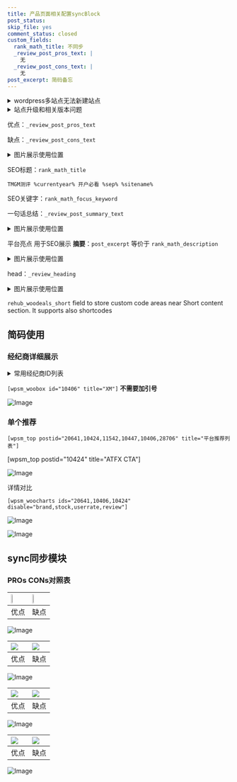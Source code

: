 ```yaml
---
title: 产品页面相关配置syncBlock
post_status: 
skip_file: yes
comment_status: closed
custom_fields:
  rank_math_title: 不同步
  _review_post_pros_text: |
    无
  _review_post_cons_text: |
    无
post_excerpt: 简码备忘
---
```

<details><summary>wordpress多站点无法新建站点</summary>

<li>和报错需要清理cookies一样的原因</li>
<li>wp-config.php里面<code>define( 'SUBDOMAIN_INSTALL', false );//子域名安装</code></li>
<li>新建子站点是用<code>define( 'SUBDOMAIN_INSTALL', true);//子域名安装</code> 完成以后，改成<code>false</code></li>
</details>

<details><summary>站点升级和相关版本问题</summary>

<p>wordpress：5.9.9
woocommerce：7.5.1
出现问题的地方：主题选项里面>><strong>Product layout >>compact style</strong></p>
<p>如何出现没有用过的字段 导致无法保存。先导出配置 然后进行修改，后面再次恢复即可。</p>
<p>出现部分字段无法显示时，需要返回默认布局后，对产品进行保存就好了。</p>
<p></p>
</details>

优点：`_review_post_pros_text`

缺点：`_review_post_cons_text`

<details><summary>图片展示使用位置</summary>

<img src="https://prod-files-secure.s3.us-west-2.amazonaws.com/39ed1227-6d7d-4570-be36-9ccd4a2c4241/f51d3d83-55d4-4bdf-9604-f37ec77ab556/Untitled.png?X-Amz-Algorithm=AWS4-HMAC-SHA256&X-Amz-Content-Sha256=UNSIGNED-PAYLOAD&X-Amz-Credential=ASIAZI2LB466SB6QGR6W%2F20250417%2Fus-west-2%2Fs3%2Faws4_request&X-Amz-Date=20250417T045526Z&X-Amz-Expires=3600&X-Amz-Security-Token=IQoJb3JpZ2luX2VjEMz%2F%2F%2F%2F%2F%2F%2F%2F%2F%2FwEaCXVzLXdlc3QtMiJIMEYCIQCv8iznSWXdc3VQRRmlxqFdS0hk5Q53Wp26H6V3V22q6gIhALxCirrYntEtjRf2JaEynfC3piGEbuZifFa4BzBV2kBkKv8DCFUQABoMNjM3NDIzMTgzODA1IgyqlMNLtfflUWyfiHMq3APy6VwPImj%2FFdXQuyN7M2HzXhsQZsBNZzgiDEyt0scOTgp6gdIE%2FxYJG7HnJjIHLNkHpy2r%2Bwrorjw6M4e3njJiSns6zPmWzQYIspoqsQWPGdZJ3AGPPANo%2B%2F24tUkAeyPmnz5dV%2Bvbznr8Nz2k8Qo7M0ojrY%2FxzSHgKrGA3PRLgK69R3skPapVznk7Z1aglg4ovCbG9oQlsOaZ9ZZrhiZCoWoq1iZQS8kkcwQHrnBbphCd9GIwTstV4AUBCqv%2FKGbu4xNTYOlm4hm9pYO%2FDvxaKxXHhMtqd9rEWfzxA2KcHCZ4s3MBrZQQdwHrWPPtNdDqwLdzOMERrsogJhA8nnBP%2F7Oh2OIlZX%2FSoOEzam8ezt58xIZ2qXJ9hZGa%2B%2FfJTmFlv93HMH%2FNLrE9hqnc8tB7LsJMHxK6Q0omK5jbGzsRJx1WFPSluNQbIsUDobaLAajYBjR9ojQ50BrBwgF8jARcqnM47xQIP7sLyre24B6IhW5iA0hgEZbSt76LCbpjh6%2Fd%2B90Wy84IcCnbRnLxemnRGXQ3OIq8Hf6C3Auz40vjd%2F%2FBTa1v5E2x9CfWIsh%2BBPFWT%2Frme%2BGVPpXx132erkT7c0NL%2FytVjSuhxW%2BwgV82ZPBxfhDzcXQsdYaz0zDC%2BIHABjqkAUedl8tKWgWTwTgC5tkxO3VlTNjfpjLzy5tuytJEype%2BAfd2Vg90NCsNwD49Dur9kdkAcO9acq3ZOsjzWrjrYdcM%2FNYhCaCWGdenXHjyft%2Be3jG7JJsZ8QE2HhdPpr954DeT1KVDpW2WcxSRWt6p0jk2K4uYo9qboAysdnhdGq7QMhKLboKpm2n3H0ARmzNbzkRCqMNZV2PMEPQEOtdjXz8IV756&X-Amz-Signature=60c3261aabfa706bd7957f09167a26df256cdd3f25133b82b5d1796c2708fba6&X-Amz-SignedHeaders=host&x-id=GetObject" alt="Image">
</details>

SEO标题：`rank_math_title`

`TMGM测评 %currentyear% 开户必看 %sep% %sitename%`

SEO关键字：`rank_math_focus_keyword`

一句话总结：`_review_post_summary_text`

<details><summary>图片展示使用位置</summary>

<img src="https://prod-files-secure.s3.us-west-2.amazonaws.com/39ed1227-6d7d-4570-be36-9ccd4a2c4241/4b96a922-296c-4f4e-8630-d1c870cbce01/Untitled.png?X-Amz-Algorithm=AWS4-HMAC-SHA256&X-Amz-Content-Sha256=UNSIGNED-PAYLOAD&X-Amz-Credential=ASIAZI2LB466UAA63YYA%2F20250417%2Fus-west-2%2Fs3%2Faws4_request&X-Amz-Date=20250417T045528Z&X-Amz-Expires=3600&X-Amz-Security-Token=IQoJb3JpZ2luX2VjEM3%2F%2F%2F%2F%2F%2F%2F%2F%2F%2FwEaCXVzLXdlc3QtMiJIMEYCIQCmzog82layejBGDDreov50Izhk7VMQSH7tjlFgJwWXAgIhAIrhPsISfT7wheeobh%2B03WNh5hqSzi6vL5J%2BhwhvMKGRKv8DCFYQABoMNjM3NDIzMTgzODA1IgxPIRgoOL0LIzcRbcgq3AONNmDPklfbBbxoAPq8MA3QjVY%2FoOqLamlEC3ocQ1RIaHpAkiwWNScCTqWME36w7y5wsykuvhmQjUgr3BOnClUy5ZM6p9MoF%2BeuPrA7vypl1d5%2BZQPfj25Um9iCjy7bnqeVyMHTkLfo7bUVNwIIDgMVTTc4PYogHxiwAWAMS7eJlSCGKdgGHU6QAGwpWLhAs3lHnFTgV0qq9cWkZ5zcNIbfO2NbuB%2FCqg4CAB28n7eSSXI3oCIE%2Fkkq1qqBFtTruIjhi6Wz8ZIMfMubDIHCkfGudOanDHnpObCbs4GOshJK1Bg0piLzVXbHPnTJC8KFfSEvI7Fe8EW1Iabu4RcRguKi7zc%2B%2FTIoqEusRLOTdDRc4WlBEzOvSveMDw%2FeEZIaGIUzVnnGztwLyl50WDcXL%2BQMuuf2HYR0cXbicKjVmJG97wHLjP%2BKaUKcl4WjtOtUM%2BbA7wtC%2FlVpIiC5SMJQeHMkb2L0W%2FYeI6Cr0zJZ6O58uJtLDCixLQYVb2U13ZOck2TJeZX2SkQ%2FuAa5%2F91D9PFHb9x1z8sdeHf0BHLt5vxD0f9EW4DzMTb7AFSnKSwC8MI0nK8K1W0Mjbuhc5omYVMoPQQZNFzEGktsltsn4zk2IDl1DgO0imIJ2TJW2TDnkoLABjqkAW8jRg7o50wR8TgNFuiUEKai%2BHHQhAI4FDW%2BUt67zt%2Bzb0z2v%2FKjS%2FWVdpuNbGHPh%2Fp58%2B9wu77Ccd3QqkNfdHcuJxudOZhPPiDRjDs%2FXPxLGb0fMMfJH8sFvISRsretw68CY6FBu9FXc8W9vsM15YYUNjJQP4KrTHrJh9mKQVyEOgA3PH5neIAxYi3Zg8DmHgcl9oFuikmcDMblrDuol7spjw2v&X-Amz-Signature=5631387b4c662b1a3f30cfff5ceb024372b8d253d2159a038d9898c846a99ceb&X-Amz-SignedHeaders=host&x-id=GetObject" alt="Image">
</details>

平台亮点 用于SEO展示 **摘要**：`post_excerpt`  等价于 `rank_math_description`

<details><summary>图片展示使用位置</summary>

<img src="https://prod-files-secure.s3.us-west-2.amazonaws.com/39ed1227-6d7d-4570-be36-9ccd4a2c4241/1ee11f63-b60a-4dfe-a7a7-d58ff23b5d88/Untitled.png?X-Amz-Algorithm=AWS4-HMAC-SHA256&X-Amz-Content-Sha256=UNSIGNED-PAYLOAD&X-Amz-Credential=ASIAZI2LB4664J3737J5%2F20250417%2Fus-west-2%2Fs3%2Faws4_request&X-Amz-Date=20250417T045529Z&X-Amz-Expires=3600&X-Amz-Security-Token=IQoJb3JpZ2luX2VjEMz%2F%2F%2F%2F%2F%2F%2F%2F%2F%2FwEaCXVzLXdlc3QtMiJHMEUCIQD2YalooQNVammODppoeQBFGo11uH9JjFNoEZU4URBjMQIgMnJgvihIq0KzyKi%2BqsShuo2R0%2FuAag4RkO0XSa8WhPgq%2FwMIVRAAGgw2Mzc0MjMxODM4MDUiDNclwSaDdswXLsHbxSrcAzJQVnlSP2MfExGcFQmZmrm3WzcY6qbfeWS8Lao7T0kU3ffZlbCaF23oiGVifwjsDS%2Fx6SY%2BaITz8MToMV5MLks1td8AFDkvn6tYiJPuDOwSLtZsmhXtlX5Q2bU5orpx%2FY5l2szbHQw30OzIGbyLSYG461PYjbggQzPc93p5q%2BHrltXmV8%2BR399xHZLbAh%2FdJ5LBvmjw4BapSrXENArW4nf8Ehxq1w3sYqM6WbQrNncXpnNXdekQ1xAxOVXm6CH7Ia9FWK0jLjp7UBCqYovPoTD%2Fw%2F4PMrmweabVpxTSczvI3aOtfyc5UbM4Uc9KSP8Iamn9uU%2FB4FxOOjMC6OH5zCnCNYYWeDQsbvq5b6xSsD514c44Gd8GyChHTnriA8LV1NtjwhmWZRZOCaXXSb1tWkU%2FMNor57Q20O5QPQAXp%2BnI5t7t%2FRh2DZl%2BgAn23EqoSdwf9Ibjeqoash6F5SmKTXr%2FKdYdKBua6QZVfpJ%2BszgtjTrEv8zRSY18OArgoX76aGBmAunV05mub02c6LJ3fSFPeMMgBcwP6cqK%2BrB1xIj9yq6eNL4lymwSPqgYkHy3JguCUHhFIhrvZ6aNakTIlJHIw0sTp9sYXBpn5zCAT1ELdSqAnpsfBcD5DLLZMM%2F4gcAGOqUBEzLGBNj8y6nmTW62V%2BiRJ8lcV2dyY0%2F%2F%2Fzx%2FvMonaa9hpilx469InR258f0J0PJatsnqArsDGLonr7GKT8DROn%2FxHza74eLicodYXA6qiRbASNkkoW1uCfxw%2Btp7sx4ruMA8WAnidhMee7Ix%2FES%2FZlVf%2BH6P%2BIWknKvezc0db%2BJIsxrZY3w0RO4vxlS3kXChsqHTc2ons17LaHszdP7IauOPVEpU&X-Amz-Signature=cf635a17999d0d16c99f1e78b019d2f057dc780be632f63ed1993c4731a3db46&X-Amz-SignedHeaders=host&x-id=GetObject" alt="Image">
<img src="https://prod-files-secure.s3.us-west-2.amazonaws.com/39ed1227-6d7d-4570-be36-9ccd4a2c4241/ad4118b5-78d8-4fbe-801e-3b29b5d99c01/Untitled.png?X-Amz-Algorithm=AWS4-HMAC-SHA256&X-Amz-Content-Sha256=UNSIGNED-PAYLOAD&X-Amz-Credential=ASIAZI2LB4664J3737J5%2F20250417%2Fus-west-2%2Fs3%2Faws4_request&X-Amz-Date=20250417T045529Z&X-Amz-Expires=3600&X-Amz-Security-Token=IQoJb3JpZ2luX2VjEMz%2F%2F%2F%2F%2F%2F%2F%2F%2F%2FwEaCXVzLXdlc3QtMiJHMEUCIQD2YalooQNVammODppoeQBFGo11uH9JjFNoEZU4URBjMQIgMnJgvihIq0KzyKi%2BqsShuo2R0%2FuAag4RkO0XSa8WhPgq%2FwMIVRAAGgw2Mzc0MjMxODM4MDUiDNclwSaDdswXLsHbxSrcAzJQVnlSP2MfExGcFQmZmrm3WzcY6qbfeWS8Lao7T0kU3ffZlbCaF23oiGVifwjsDS%2Fx6SY%2BaITz8MToMV5MLks1td8AFDkvn6tYiJPuDOwSLtZsmhXtlX5Q2bU5orpx%2FY5l2szbHQw30OzIGbyLSYG461PYjbggQzPc93p5q%2BHrltXmV8%2BR399xHZLbAh%2FdJ5LBvmjw4BapSrXENArW4nf8Ehxq1w3sYqM6WbQrNncXpnNXdekQ1xAxOVXm6CH7Ia9FWK0jLjp7UBCqYovPoTD%2Fw%2F4PMrmweabVpxTSczvI3aOtfyc5UbM4Uc9KSP8Iamn9uU%2FB4FxOOjMC6OH5zCnCNYYWeDQsbvq5b6xSsD514c44Gd8GyChHTnriA8LV1NtjwhmWZRZOCaXXSb1tWkU%2FMNor57Q20O5QPQAXp%2BnI5t7t%2FRh2DZl%2BgAn23EqoSdwf9Ibjeqoash6F5SmKTXr%2FKdYdKBua6QZVfpJ%2BszgtjTrEv8zRSY18OArgoX76aGBmAunV05mub02c6LJ3fSFPeMMgBcwP6cqK%2BrB1xIj9yq6eNL4lymwSPqgYkHy3JguCUHhFIhrvZ6aNakTIlJHIw0sTp9sYXBpn5zCAT1ELdSqAnpsfBcD5DLLZMM%2F4gcAGOqUBEzLGBNj8y6nmTW62V%2BiRJ8lcV2dyY0%2F%2F%2Fzx%2FvMonaa9hpilx469InR258f0J0PJatsnqArsDGLonr7GKT8DROn%2FxHza74eLicodYXA6qiRbASNkkoW1uCfxw%2Btp7sx4ruMA8WAnidhMee7Ix%2FES%2FZlVf%2BH6P%2BIWknKvezc0db%2BJIsxrZY3w0RO4vxlS3kXChsqHTc2ons17LaHszdP7IauOPVEpU&X-Amz-Signature=7bff9a1df8e26f99b58f2a87a1bbbe7ff1598fac3d9f9fa3de71e2c56326a144&X-Amz-SignedHeaders=host&x-id=GetObject" alt="Image">
<img src="https://prod-files-secure.s3.us-west-2.amazonaws.com/39ed1227-6d7d-4570-be36-9ccd4a2c4241/a38cf7c9-a79c-4b64-9e94-13589fe0758b/Untitled.png?X-Amz-Algorithm=AWS4-HMAC-SHA256&X-Amz-Content-Sha256=UNSIGNED-PAYLOAD&X-Amz-Credential=ASIAZI2LB4664J3737J5%2F20250417%2Fus-west-2%2Fs3%2Faws4_request&X-Amz-Date=20250417T045529Z&X-Amz-Expires=3600&X-Amz-Security-Token=IQoJb3JpZ2luX2VjEMz%2F%2F%2F%2F%2F%2F%2F%2F%2F%2FwEaCXVzLXdlc3QtMiJHMEUCIQD2YalooQNVammODppoeQBFGo11uH9JjFNoEZU4URBjMQIgMnJgvihIq0KzyKi%2BqsShuo2R0%2FuAag4RkO0XSa8WhPgq%2FwMIVRAAGgw2Mzc0MjMxODM4MDUiDNclwSaDdswXLsHbxSrcAzJQVnlSP2MfExGcFQmZmrm3WzcY6qbfeWS8Lao7T0kU3ffZlbCaF23oiGVifwjsDS%2Fx6SY%2BaITz8MToMV5MLks1td8AFDkvn6tYiJPuDOwSLtZsmhXtlX5Q2bU5orpx%2FY5l2szbHQw30OzIGbyLSYG461PYjbggQzPc93p5q%2BHrltXmV8%2BR399xHZLbAh%2FdJ5LBvmjw4BapSrXENArW4nf8Ehxq1w3sYqM6WbQrNncXpnNXdekQ1xAxOVXm6CH7Ia9FWK0jLjp7UBCqYovPoTD%2Fw%2F4PMrmweabVpxTSczvI3aOtfyc5UbM4Uc9KSP8Iamn9uU%2FB4FxOOjMC6OH5zCnCNYYWeDQsbvq5b6xSsD514c44Gd8GyChHTnriA8LV1NtjwhmWZRZOCaXXSb1tWkU%2FMNor57Q20O5QPQAXp%2BnI5t7t%2FRh2DZl%2BgAn23EqoSdwf9Ibjeqoash6F5SmKTXr%2FKdYdKBua6QZVfpJ%2BszgtjTrEv8zRSY18OArgoX76aGBmAunV05mub02c6LJ3fSFPeMMgBcwP6cqK%2BrB1xIj9yq6eNL4lymwSPqgYkHy3JguCUHhFIhrvZ6aNakTIlJHIw0sTp9sYXBpn5zCAT1ELdSqAnpsfBcD5DLLZMM%2F4gcAGOqUBEzLGBNj8y6nmTW62V%2BiRJ8lcV2dyY0%2F%2F%2Fzx%2FvMonaa9hpilx469InR258f0J0PJatsnqArsDGLonr7GKT8DROn%2FxHza74eLicodYXA6qiRbASNkkoW1uCfxw%2Btp7sx4ruMA8WAnidhMee7Ix%2FES%2FZlVf%2BH6P%2BIWknKvezc0db%2BJIsxrZY3w0RO4vxlS3kXChsqHTc2ons17LaHszdP7IauOPVEpU&X-Amz-Signature=8d81df0afd269d178baf746753766dfef1b50dcb06ea6cc2a205ac0ebfc15a4f&X-Amz-SignedHeaders=host&x-id=GetObject" alt="Image">
<img src="https://prod-files-secure.s3.us-west-2.amazonaws.com/39ed1227-6d7d-4570-be36-9ccd4a2c4241/7da6fc1e-d2ac-42ae-8c75-cb5749aa18f6/Untitled.png?X-Amz-Algorithm=AWS4-HMAC-SHA256&X-Amz-Content-Sha256=UNSIGNED-PAYLOAD&X-Amz-Credential=ASIAZI2LB4664J3737J5%2F20250417%2Fus-west-2%2Fs3%2Faws4_request&X-Amz-Date=20250417T045529Z&X-Amz-Expires=3600&X-Amz-Security-Token=IQoJb3JpZ2luX2VjEMz%2F%2F%2F%2F%2F%2F%2F%2F%2F%2FwEaCXVzLXdlc3QtMiJHMEUCIQD2YalooQNVammODppoeQBFGo11uH9JjFNoEZU4URBjMQIgMnJgvihIq0KzyKi%2BqsShuo2R0%2FuAag4RkO0XSa8WhPgq%2FwMIVRAAGgw2Mzc0MjMxODM4MDUiDNclwSaDdswXLsHbxSrcAzJQVnlSP2MfExGcFQmZmrm3WzcY6qbfeWS8Lao7T0kU3ffZlbCaF23oiGVifwjsDS%2Fx6SY%2BaITz8MToMV5MLks1td8AFDkvn6tYiJPuDOwSLtZsmhXtlX5Q2bU5orpx%2FY5l2szbHQw30OzIGbyLSYG461PYjbggQzPc93p5q%2BHrltXmV8%2BR399xHZLbAh%2FdJ5LBvmjw4BapSrXENArW4nf8Ehxq1w3sYqM6WbQrNncXpnNXdekQ1xAxOVXm6CH7Ia9FWK0jLjp7UBCqYovPoTD%2Fw%2F4PMrmweabVpxTSczvI3aOtfyc5UbM4Uc9KSP8Iamn9uU%2FB4FxOOjMC6OH5zCnCNYYWeDQsbvq5b6xSsD514c44Gd8GyChHTnriA8LV1NtjwhmWZRZOCaXXSb1tWkU%2FMNor57Q20O5QPQAXp%2BnI5t7t%2FRh2DZl%2BgAn23EqoSdwf9Ibjeqoash6F5SmKTXr%2FKdYdKBua6QZVfpJ%2BszgtjTrEv8zRSY18OArgoX76aGBmAunV05mub02c6LJ3fSFPeMMgBcwP6cqK%2BrB1xIj9yq6eNL4lymwSPqgYkHy3JguCUHhFIhrvZ6aNakTIlJHIw0sTp9sYXBpn5zCAT1ELdSqAnpsfBcD5DLLZMM%2F4gcAGOqUBEzLGBNj8y6nmTW62V%2BiRJ8lcV2dyY0%2F%2F%2Fzx%2FvMonaa9hpilx469InR258f0J0PJatsnqArsDGLonr7GKT8DROn%2FxHza74eLicodYXA6qiRbASNkkoW1uCfxw%2Btp7sx4ruMA8WAnidhMee7Ix%2FES%2FZlVf%2BH6P%2BIWknKvezc0db%2BJIsxrZY3w0RO4vxlS3kXChsqHTc2ons17LaHszdP7IauOPVEpU&X-Amz-Signature=71e15f51b7597e137fffadb03e5c9f3ab151146ecac640a6842e23ab07e8ea54&X-Amz-SignedHeaders=host&x-id=GetObject" alt="Image">
<img src="https://prod-files-secure.s3.us-west-2.amazonaws.com/39ed1227-6d7d-4570-be36-9ccd4a2c4241/7e97f40a-eaee-47f5-b2f9-475f96808fa7/Untitled.png?X-Amz-Algorithm=AWS4-HMAC-SHA256&X-Amz-Content-Sha256=UNSIGNED-PAYLOAD&X-Amz-Credential=ASIAZI2LB4664J3737J5%2F20250417%2Fus-west-2%2Fs3%2Faws4_request&X-Amz-Date=20250417T045529Z&X-Amz-Expires=3600&X-Amz-Security-Token=IQoJb3JpZ2luX2VjEMz%2F%2F%2F%2F%2F%2F%2F%2F%2F%2FwEaCXVzLXdlc3QtMiJHMEUCIQD2YalooQNVammODppoeQBFGo11uH9JjFNoEZU4URBjMQIgMnJgvihIq0KzyKi%2BqsShuo2R0%2FuAag4RkO0XSa8WhPgq%2FwMIVRAAGgw2Mzc0MjMxODM4MDUiDNclwSaDdswXLsHbxSrcAzJQVnlSP2MfExGcFQmZmrm3WzcY6qbfeWS8Lao7T0kU3ffZlbCaF23oiGVifwjsDS%2Fx6SY%2BaITz8MToMV5MLks1td8AFDkvn6tYiJPuDOwSLtZsmhXtlX5Q2bU5orpx%2FY5l2szbHQw30OzIGbyLSYG461PYjbggQzPc93p5q%2BHrltXmV8%2BR399xHZLbAh%2FdJ5LBvmjw4BapSrXENArW4nf8Ehxq1w3sYqM6WbQrNncXpnNXdekQ1xAxOVXm6CH7Ia9FWK0jLjp7UBCqYovPoTD%2Fw%2F4PMrmweabVpxTSczvI3aOtfyc5UbM4Uc9KSP8Iamn9uU%2FB4FxOOjMC6OH5zCnCNYYWeDQsbvq5b6xSsD514c44Gd8GyChHTnriA8LV1NtjwhmWZRZOCaXXSb1tWkU%2FMNor57Q20O5QPQAXp%2BnI5t7t%2FRh2DZl%2BgAn23EqoSdwf9Ibjeqoash6F5SmKTXr%2FKdYdKBua6QZVfpJ%2BszgtjTrEv8zRSY18OArgoX76aGBmAunV05mub02c6LJ3fSFPeMMgBcwP6cqK%2BrB1xIj9yq6eNL4lymwSPqgYkHy3JguCUHhFIhrvZ6aNakTIlJHIw0sTp9sYXBpn5zCAT1ELdSqAnpsfBcD5DLLZMM%2F4gcAGOqUBEzLGBNj8y6nmTW62V%2BiRJ8lcV2dyY0%2F%2F%2Fzx%2FvMonaa9hpilx469InR258f0J0PJatsnqArsDGLonr7GKT8DROn%2FxHza74eLicodYXA6qiRbASNkkoW1uCfxw%2Btp7sx4ruMA8WAnidhMee7Ix%2FES%2FZlVf%2BH6P%2BIWknKvezc0db%2BJIsxrZY3w0RO4vxlS3kXChsqHTc2ons17LaHszdP7IauOPVEpU&X-Amz-Signature=94e1cebca539f7799138f03b61c797ff0046f22cf76e46eefd782f24df2f5525&X-Amz-SignedHeaders=host&x-id=GetObject" alt="Image">
</details>

head：`_review_heading`

<details><summary>图片展示使用位置</summary>

<img src="https://prod-files-secure.s3.us-west-2.amazonaws.com/39ed1227-6d7d-4570-be36-9ccd4a2c4241/3a4650ad-9887-415c-889a-edd51fa54f27/Untitled.png?X-Amz-Algorithm=AWS4-HMAC-SHA256&X-Amz-Content-Sha256=UNSIGNED-PAYLOAD&X-Amz-Credential=ASIAZI2LB4662X26UDZY%2F20250417%2Fus-west-2%2Fs3%2Faws4_request&X-Amz-Date=20250417T045529Z&X-Amz-Expires=3600&X-Amz-Security-Token=IQoJb3JpZ2luX2VjEMz%2F%2F%2F%2F%2F%2F%2F%2F%2F%2FwEaCXVzLXdlc3QtMiJGMEQCIH0SyJas1x%2Bj0N%2Fkgk6eIAqpnwvIacDlpB5a%2Fv6TTDWYAiAwDjd4sGjYGmfCxoeVDUQl1z1PZiOBZoetXYsUc3OT0Sr%2FAwhVEAAaDDYzNzQyMzE4MzgwNSIMUiziTn2M%2FjuWdnb7KtwDOIZ02wAUPVE4L7ObiYwuhOxeRPlpKy0mtNyOuCnL%2FPhkBA5x2BSrT6gm0Mpc1J5gumfKYFRj%2Fm9ZDJNkmQ29eoOppEx8BQZTye6f%2F7yt%2FiyMymKQivSVh%2FkSaMPlnJWCxTynvQAq1pDmC8pNl6chLSPS%2Fw3jwWb1LiSeqzpE5DcroIfCNyzQSL3E2jPMeA6v8wHAgPv5Afrg%2FPPH%2FlvSYHc216XSEzHs9mG20FgvFOAM9WQVxqHmqh7Z35stTqRtcDjKvlhU5stWa0qP1hDLN%2FpjtBd15gfc5PqizDW%2FbKODSYv%2B4DzfjNODXsGCBvtkGmihUDgzjPKpjhlZSImQLSWiFOAambzpq8viELcwUKxoiUNPt0%2FpBLCahe2wX8KD1uK5znjmQlWE8KJ5IHgpOycMpDvNCh03q345o0Crc1sblDhYHIV1wZnhtbAeTNWxf6J1FzAWq%2FzQAT%2BfPDFaFh2ncTMTFDchuRO0rLHMo64tbmtp7VOxHifslKoBEfHAGNg8%2BziTAx8ikClvbi3vMQdkjXRawHNa2DL%2BF5bObvizGFcW4c5Gpkpy5HzynoYiQzKphUzTlLkLV0Z7oLhBYYy0JUq7JFwrovGdhAccDS4Qj03ItaURD%2Fm2eK4ww%2FiBwAY6pgEpNlVLU5z3MI6bMiR7V1f5ShCeDC%2B0irtJCejHak3lRWCVrsK74aUzF70uDKVshkqgTc44D51%2BffNxCxdX0B7xGCk2q8P7BpCISJ5S2v2nn3E7LznJaNAdKfbz%2Fn6ZkoOQzNc80wQVIqtaMsqCgwjBAMJ5zDjcoqTwCs8a%2BQm10GgvyJFjyWf5y2ZKdejH3fX2Hcp42P7%2FGrCtysuepsoCiLtOUkQC&X-Amz-Signature=98069561a746a1d0d02f1f3bc9eafc50f618549045bd83a649eefc20fd5aa314&X-Amz-SignedHeaders=host&x-id=GetObject" alt="Image">
</details>

`rehub_woodeals_short`	field to store custom code areas near Short content section. It supports also shortcodes



## 简码使用

### 经纪商详细展示

<details><summary>常用经纪商ID列表</summary>

<pre><code class="php">嘉盛 ===> 20641  [wpsm_woobox id="20641" title="嘉盛"]
易信easymarkets ===> 11542  [wpsm_woobox id="11542" title="易信easymarkets"]
ATFX外汇 ===> 10424  [wpsm_woobox id="10424" title="ATFX"]
XM ===> 10406  [wpsm_woobox id="10406" title="XM"]
TMGM ===> 29622  [wpsm_woobox id="29622" title="TMGM"]
HYCM ===> 10447  [wpsm_woobox id="10447" title="HYCM"]
fpmarkets澳福外汇 ===> 20639  [wpsm_woobox id="20639" title="fpmarkets澳福外汇"]</code></pre>
</details>

`[wpsm_woobox id="10406" title="XM"]` **不需要加引号**

![Image](https://prod-files-secure.s3.us-west-2.amazonaws.com/39ed1227-6d7d-4570-be36-9ccd4a2c4241/4f898f9d-0fa7-4e43-acd3-ac6bc7be575a/Untitled.png?X-Amz-Algorithm=AWS4-HMAC-SHA256&X-Amz-Content-Sha256=UNSIGNED-PAYLOAD&X-Amz-Credential=ASIAZI2LB466VOR6TF4B%2F20250417%2Fus-west-2%2Fs3%2Faws4_request&X-Amz-Date=20250417T045520Z&X-Amz-Expires=3600&X-Amz-Security-Token=IQoJb3JpZ2luX2VjEM3%2F%2F%2F%2F%2F%2F%2F%2F%2F%2FwEaCXVzLXdlc3QtMiJGMEQCIFaS8hrMwLcqoIRHMrE5anSYBBsc%2FrDrftLNz4Aw%2FIa2AiByobm1JKA7RDogSryagChjmyq0wOdjp%2BJ45BT7KeIjdSr%2FAwhWEAAaDDYzNzQyMzE4MzgwNSIMnAymvRZ2%2Bbqs73yzKtwDv6ujDA0rhXIUH3SR6aAPaKeSkchmAji9vY4I%2BhHz0iPDJoMfGO%2BDDJEpbE%2BUzXOicvuUIYkf3YbPOJLl881kuoYYOpomcT8VMpB72Wdh%2Fd%2FECPrTj0%2B9Q%2B%2FAu4XMnKlDzTPjVf9MI6HEZoIkFFoujRNIey3r%2BXf1zx9LkGbuC5au%2F%2BhkW10TgJAPlpR1aeBq6f7Sf1y3oNPv04ZlcpevdlvkgAZIc0r2blM%2BSlq%2FHgDmnvvtL9EWIdvBUWquMVZ1ma9emz2POYLuUzTsQUq737HAWnlA8ItDqpZ1fSl1abYWRUUEpx%2B%2FAdnM6RxlRpmV1X0vEJr7L%2FPi01Atos73zLCBsbpKh0J1NhqBNmzLxBn%2Bhwi4aQH3R0WRGiFqCHl8eeyiQ70Txsq%2BkmbEDCHOPmY%2FW6GxeYp%2BFfPI4xNgBfCLfwm0AGE6ULIOy2p4cWyJlj0w%2BTZcOrB25RAs%2F8rBgaikT5Cf%2FOrHkrryw66wTmZgB2v%2BuQsYZfpIvWYEmM%2BeUPuOd62a3HcOdFS7gv%2FLKv1Y%2F5zHhWIHGZjZUWLg09lxbfK1vDUmrtR8DA7mDeNKnyDvKwsUe5YYOt%2FFbHnFUPiMgY%2BJI9Mvs%2ByklSndBBcv5xAdrWHU6yXUXTwwkJOCwAY6pgFRKzV4qC5PFI%2Fj0nQEyzMw0wYUrJCAMvCytFRGzv1Q4OJ%2FFZ9w2bdV%2BFGVCZd5nU7Ebut1dEt%2FwkEy5%2BQFLtoojLQzhJB1bCeLo1I5TftUiIXRsKTvpLL%2F9Pnhl4RPq5dqVjYP9RrxmgXHhin50iAla9erLqNqM5pPeWgKPntHK9CSA2a%2FuexLfIqbZxqClzMjN47LggTcSACw9e%2FHazOMTiQeDdj6&X-Amz-Signature=aff4d21ed9c4812402ec1d8a89ba5f14f3a4769e536b1ab67cec17a486f31dac&X-Amz-SignedHeaders=host&x-id=GetObject)

### 单个推荐
`[wpsm_top postid="20641,10424,11542,10447,10406,28706" title="平台推荐列表"]`

[wpsm_top postid="10424" title="ATFX CTA"]

![Image](https://prod-files-secure.s3.us-west-2.amazonaws.com/39ed1227-6d7d-4570-be36-9ccd4a2c4241/5ac620dc-51a8-48b6-b55d-91f47299193c/Untitled.png?X-Amz-Algorithm=AWS4-HMAC-SHA256&X-Amz-Content-Sha256=UNSIGNED-PAYLOAD&X-Amz-Credential=ASIAZI2LB466VOR6TF4B%2F20250417%2Fus-west-2%2Fs3%2Faws4_request&X-Amz-Date=20250417T045520Z&X-Amz-Expires=3600&X-Amz-Security-Token=IQoJb3JpZ2luX2VjEM3%2F%2F%2F%2F%2F%2F%2F%2F%2F%2FwEaCXVzLXdlc3QtMiJGMEQCIFaS8hrMwLcqoIRHMrE5anSYBBsc%2FrDrftLNz4Aw%2FIa2AiByobm1JKA7RDogSryagChjmyq0wOdjp%2BJ45BT7KeIjdSr%2FAwhWEAAaDDYzNzQyMzE4MzgwNSIMnAymvRZ2%2Bbqs73yzKtwDv6ujDA0rhXIUH3SR6aAPaKeSkchmAji9vY4I%2BhHz0iPDJoMfGO%2BDDJEpbE%2BUzXOicvuUIYkf3YbPOJLl881kuoYYOpomcT8VMpB72Wdh%2Fd%2FECPrTj0%2B9Q%2B%2FAu4XMnKlDzTPjVf9MI6HEZoIkFFoujRNIey3r%2BXf1zx9LkGbuC5au%2F%2BhkW10TgJAPlpR1aeBq6f7Sf1y3oNPv04ZlcpevdlvkgAZIc0r2blM%2BSlq%2FHgDmnvvtL9EWIdvBUWquMVZ1ma9emz2POYLuUzTsQUq737HAWnlA8ItDqpZ1fSl1abYWRUUEpx%2B%2FAdnM6RxlRpmV1X0vEJr7L%2FPi01Atos73zLCBsbpKh0J1NhqBNmzLxBn%2Bhwi4aQH3R0WRGiFqCHl8eeyiQ70Txsq%2BkmbEDCHOPmY%2FW6GxeYp%2BFfPI4xNgBfCLfwm0AGE6ULIOy2p4cWyJlj0w%2BTZcOrB25RAs%2F8rBgaikT5Cf%2FOrHkrryw66wTmZgB2v%2BuQsYZfpIvWYEmM%2BeUPuOd62a3HcOdFS7gv%2FLKv1Y%2F5zHhWIHGZjZUWLg09lxbfK1vDUmrtR8DA7mDeNKnyDvKwsUe5YYOt%2FFbHnFUPiMgY%2BJI9Mvs%2ByklSndBBcv5xAdrWHU6yXUXTwwkJOCwAY6pgFRKzV4qC5PFI%2Fj0nQEyzMw0wYUrJCAMvCytFRGzv1Q4OJ%2FFZ9w2bdV%2BFGVCZd5nU7Ebut1dEt%2FwkEy5%2BQFLtoojLQzhJB1bCeLo1I5TftUiIXRsKTvpLL%2F9Pnhl4RPq5dqVjYP9RrxmgXHhin50iAla9erLqNqM5pPeWgKPntHK9CSA2a%2FuexLfIqbZxqClzMjN47LggTcSACw9e%2FHazOMTiQeDdj6&X-Amz-Signature=97e46fb185a888acb6d9ee345d1953da0891ae0ac6161aa9c02c7cd3f80cdab7&X-Amz-SignedHeaders=host&x-id=GetObject)

详情对比

`[wpsm_woocharts ids="20641,10406,10424" disable="brand,stock,userrate,review"]`

![Image](https://prod-files-secure.s3.us-west-2.amazonaws.com/39ed1227-6d7d-4570-be36-9ccd4a2c4241/bf3ba45f-b9f3-4295-8aef-b4a495fd25f4/Untitled.png?X-Amz-Algorithm=AWS4-HMAC-SHA256&X-Amz-Content-Sha256=UNSIGNED-PAYLOAD&X-Amz-Credential=ASIAZI2LB466VOR6TF4B%2F20250417%2Fus-west-2%2Fs3%2Faws4_request&X-Amz-Date=20250417T045520Z&X-Amz-Expires=3600&X-Amz-Security-Token=IQoJb3JpZ2luX2VjEM3%2F%2F%2F%2F%2F%2F%2F%2F%2F%2FwEaCXVzLXdlc3QtMiJGMEQCIFaS8hrMwLcqoIRHMrE5anSYBBsc%2FrDrftLNz4Aw%2FIa2AiByobm1JKA7RDogSryagChjmyq0wOdjp%2BJ45BT7KeIjdSr%2FAwhWEAAaDDYzNzQyMzE4MzgwNSIMnAymvRZ2%2Bbqs73yzKtwDv6ujDA0rhXIUH3SR6aAPaKeSkchmAji9vY4I%2BhHz0iPDJoMfGO%2BDDJEpbE%2BUzXOicvuUIYkf3YbPOJLl881kuoYYOpomcT8VMpB72Wdh%2Fd%2FECPrTj0%2B9Q%2B%2FAu4XMnKlDzTPjVf9MI6HEZoIkFFoujRNIey3r%2BXf1zx9LkGbuC5au%2F%2BhkW10TgJAPlpR1aeBq6f7Sf1y3oNPv04ZlcpevdlvkgAZIc0r2blM%2BSlq%2FHgDmnvvtL9EWIdvBUWquMVZ1ma9emz2POYLuUzTsQUq737HAWnlA8ItDqpZ1fSl1abYWRUUEpx%2B%2FAdnM6RxlRpmV1X0vEJr7L%2FPi01Atos73zLCBsbpKh0J1NhqBNmzLxBn%2Bhwi4aQH3R0WRGiFqCHl8eeyiQ70Txsq%2BkmbEDCHOPmY%2FW6GxeYp%2BFfPI4xNgBfCLfwm0AGE6ULIOy2p4cWyJlj0w%2BTZcOrB25RAs%2F8rBgaikT5Cf%2FOrHkrryw66wTmZgB2v%2BuQsYZfpIvWYEmM%2BeUPuOd62a3HcOdFS7gv%2FLKv1Y%2F5zHhWIHGZjZUWLg09lxbfK1vDUmrtR8DA7mDeNKnyDvKwsUe5YYOt%2FFbHnFUPiMgY%2BJI9Mvs%2ByklSndBBcv5xAdrWHU6yXUXTwwkJOCwAY6pgFRKzV4qC5PFI%2Fj0nQEyzMw0wYUrJCAMvCytFRGzv1Q4OJ%2FFZ9w2bdV%2BFGVCZd5nU7Ebut1dEt%2FwkEy5%2BQFLtoojLQzhJB1bCeLo1I5TftUiIXRsKTvpLL%2F9Pnhl4RPq5dqVjYP9RrxmgXHhin50iAla9erLqNqM5pPeWgKPntHK9CSA2a%2FuexLfIqbZxqClzMjN47LggTcSACw9e%2FHazOMTiQeDdj6&X-Amz-Signature=5f7e16eb544b807d5704101c306b86cd1083d74323b5e02ba671a8b16e845381&X-Amz-SignedHeaders=host&x-id=GetObject)

![Image](https://prod-files-secure.s3.us-west-2.amazonaws.com/39ed1227-6d7d-4570-be36-9ccd4a2c4241/30bc56ef-f383-4b48-9768-2ebc9e436ec0/Untitled.png?X-Amz-Algorithm=AWS4-HMAC-SHA256&X-Amz-Content-Sha256=UNSIGNED-PAYLOAD&X-Amz-Credential=ASIAZI2LB466VOR6TF4B%2F20250417%2Fus-west-2%2Fs3%2Faws4_request&X-Amz-Date=20250417T045520Z&X-Amz-Expires=3600&X-Amz-Security-Token=IQoJb3JpZ2luX2VjEM3%2F%2F%2F%2F%2F%2F%2F%2F%2F%2FwEaCXVzLXdlc3QtMiJGMEQCIFaS8hrMwLcqoIRHMrE5anSYBBsc%2FrDrftLNz4Aw%2FIa2AiByobm1JKA7RDogSryagChjmyq0wOdjp%2BJ45BT7KeIjdSr%2FAwhWEAAaDDYzNzQyMzE4MzgwNSIMnAymvRZ2%2Bbqs73yzKtwDv6ujDA0rhXIUH3SR6aAPaKeSkchmAji9vY4I%2BhHz0iPDJoMfGO%2BDDJEpbE%2BUzXOicvuUIYkf3YbPOJLl881kuoYYOpomcT8VMpB72Wdh%2Fd%2FECPrTj0%2B9Q%2B%2FAu4XMnKlDzTPjVf9MI6HEZoIkFFoujRNIey3r%2BXf1zx9LkGbuC5au%2F%2BhkW10TgJAPlpR1aeBq6f7Sf1y3oNPv04ZlcpevdlvkgAZIc0r2blM%2BSlq%2FHgDmnvvtL9EWIdvBUWquMVZ1ma9emz2POYLuUzTsQUq737HAWnlA8ItDqpZ1fSl1abYWRUUEpx%2B%2FAdnM6RxlRpmV1X0vEJr7L%2FPi01Atos73zLCBsbpKh0J1NhqBNmzLxBn%2Bhwi4aQH3R0WRGiFqCHl8eeyiQ70Txsq%2BkmbEDCHOPmY%2FW6GxeYp%2BFfPI4xNgBfCLfwm0AGE6ULIOy2p4cWyJlj0w%2BTZcOrB25RAs%2F8rBgaikT5Cf%2FOrHkrryw66wTmZgB2v%2BuQsYZfpIvWYEmM%2BeUPuOd62a3HcOdFS7gv%2FLKv1Y%2F5zHhWIHGZjZUWLg09lxbfK1vDUmrtR8DA7mDeNKnyDvKwsUe5YYOt%2FFbHnFUPiMgY%2BJI9Mvs%2ByklSndBBcv5xAdrWHU6yXUXTwwkJOCwAY6pgFRKzV4qC5PFI%2Fj0nQEyzMw0wYUrJCAMvCytFRGzv1Q4OJ%2FFZ9w2bdV%2BFGVCZd5nU7Ebut1dEt%2FwkEy5%2BQFLtoojLQzhJB1bCeLo1I5TftUiIXRsKTvpLL%2F9Pnhl4RPq5dqVjYP9RrxmgXHhin50iAla9erLqNqM5pPeWgKPntHK9CSA2a%2FuexLfIqbZxqClzMjN47LggTcSACw9e%2FHazOMTiQeDdj6&X-Amz-Signature=2cc47bd95c82a35da83c1663cfde4058d29ec05b68f34a0d34f4f83e2bde99f3&X-Amz-SignedHeaders=host&x-id=GetObject)

## sync同步模块

### PROs CONs对照表

| <img src="https://cdn.ifttt.fun/gh/jarlin8/OSS@main/icons/customize/pros.svg" height="auto" width="37.3%"> | <img src="https://cdn.ifttt.fun/gh/jarlin8/OSS@main/icons/customize/cons.svg" height="auto" width="28.8%"> |
| :--- | :--- |
| 优点 | 缺点 |

![Image](https://prod-files-secure.s3.us-west-2.amazonaws.com/39ed1227-6d7d-4570-be36-9ccd4a2c4241/8742b755-dfb5-4004-9a5f-d6e561664bd8/Untitled.png?X-Amz-Algorithm=AWS4-HMAC-SHA256&X-Amz-Content-Sha256=UNSIGNED-PAYLOAD&X-Amz-Credential=ASIAZI2LB466VOR6TF4B%2F20250417%2Fus-west-2%2Fs3%2Faws4_request&X-Amz-Date=20250417T045520Z&X-Amz-Expires=3600&X-Amz-Security-Token=IQoJb3JpZ2luX2VjEM3%2F%2F%2F%2F%2F%2F%2F%2F%2F%2FwEaCXVzLXdlc3QtMiJGMEQCIFaS8hrMwLcqoIRHMrE5anSYBBsc%2FrDrftLNz4Aw%2FIa2AiByobm1JKA7RDogSryagChjmyq0wOdjp%2BJ45BT7KeIjdSr%2FAwhWEAAaDDYzNzQyMzE4MzgwNSIMnAymvRZ2%2Bbqs73yzKtwDv6ujDA0rhXIUH3SR6aAPaKeSkchmAji9vY4I%2BhHz0iPDJoMfGO%2BDDJEpbE%2BUzXOicvuUIYkf3YbPOJLl881kuoYYOpomcT8VMpB72Wdh%2Fd%2FECPrTj0%2B9Q%2B%2FAu4XMnKlDzTPjVf9MI6HEZoIkFFoujRNIey3r%2BXf1zx9LkGbuC5au%2F%2BhkW10TgJAPlpR1aeBq6f7Sf1y3oNPv04ZlcpevdlvkgAZIc0r2blM%2BSlq%2FHgDmnvvtL9EWIdvBUWquMVZ1ma9emz2POYLuUzTsQUq737HAWnlA8ItDqpZ1fSl1abYWRUUEpx%2B%2FAdnM6RxlRpmV1X0vEJr7L%2FPi01Atos73zLCBsbpKh0J1NhqBNmzLxBn%2Bhwi4aQH3R0WRGiFqCHl8eeyiQ70Txsq%2BkmbEDCHOPmY%2FW6GxeYp%2BFfPI4xNgBfCLfwm0AGE6ULIOy2p4cWyJlj0w%2BTZcOrB25RAs%2F8rBgaikT5Cf%2FOrHkrryw66wTmZgB2v%2BuQsYZfpIvWYEmM%2BeUPuOd62a3HcOdFS7gv%2FLKv1Y%2F5zHhWIHGZjZUWLg09lxbfK1vDUmrtR8DA7mDeNKnyDvKwsUe5YYOt%2FFbHnFUPiMgY%2BJI9Mvs%2ByklSndBBcv5xAdrWHU6yXUXTwwkJOCwAY6pgFRKzV4qC5PFI%2Fj0nQEyzMw0wYUrJCAMvCytFRGzv1Q4OJ%2FFZ9w2bdV%2BFGVCZd5nU7Ebut1dEt%2FwkEy5%2BQFLtoojLQzhJB1bCeLo1I5TftUiIXRsKTvpLL%2F9Pnhl4RPq5dqVjYP9RrxmgXHhin50iAla9erLqNqM5pPeWgKPntHK9CSA2a%2FuexLfIqbZxqClzMjN47LggTcSACw9e%2FHazOMTiQeDdj6&X-Amz-Signature=57c6a83ca4ae740471c45f5d419fb24777e59d1303489f55c5aec53ae4779de0&X-Amz-SignedHeaders=host&x-id=GetObject)

| <img src="https://cdn.ifttt.fun/gh/jarlin8/OSS@main/icons/customize/pros1.svg" height="auto"> | <img src="https://cdn.ifttt.fun/gh/jarlin8/OSS@main/icons/customize/cons1.svg" height="auto"> |
| :--- | :--- |
| 优点 | 缺点 |

![Image](https://prod-files-secure.s3.us-west-2.amazonaws.com/39ed1227-6d7d-4570-be36-9ccd4a2c4241/806358f8-c9c4-4e17-bb35-c6c76a5397a5/Untitled.png?X-Amz-Algorithm=AWS4-HMAC-SHA256&X-Amz-Content-Sha256=UNSIGNED-PAYLOAD&X-Amz-Credential=ASIAZI2LB466VOR6TF4B%2F20250417%2Fus-west-2%2Fs3%2Faws4_request&X-Amz-Date=20250417T045520Z&X-Amz-Expires=3600&X-Amz-Security-Token=IQoJb3JpZ2luX2VjEM3%2F%2F%2F%2F%2F%2F%2F%2F%2F%2FwEaCXVzLXdlc3QtMiJGMEQCIFaS8hrMwLcqoIRHMrE5anSYBBsc%2FrDrftLNz4Aw%2FIa2AiByobm1JKA7RDogSryagChjmyq0wOdjp%2BJ45BT7KeIjdSr%2FAwhWEAAaDDYzNzQyMzE4MzgwNSIMnAymvRZ2%2Bbqs73yzKtwDv6ujDA0rhXIUH3SR6aAPaKeSkchmAji9vY4I%2BhHz0iPDJoMfGO%2BDDJEpbE%2BUzXOicvuUIYkf3YbPOJLl881kuoYYOpomcT8VMpB72Wdh%2Fd%2FECPrTj0%2B9Q%2B%2FAu4XMnKlDzTPjVf9MI6HEZoIkFFoujRNIey3r%2BXf1zx9LkGbuC5au%2F%2BhkW10TgJAPlpR1aeBq6f7Sf1y3oNPv04ZlcpevdlvkgAZIc0r2blM%2BSlq%2FHgDmnvvtL9EWIdvBUWquMVZ1ma9emz2POYLuUzTsQUq737HAWnlA8ItDqpZ1fSl1abYWRUUEpx%2B%2FAdnM6RxlRpmV1X0vEJr7L%2FPi01Atos73zLCBsbpKh0J1NhqBNmzLxBn%2Bhwi4aQH3R0WRGiFqCHl8eeyiQ70Txsq%2BkmbEDCHOPmY%2FW6GxeYp%2BFfPI4xNgBfCLfwm0AGE6ULIOy2p4cWyJlj0w%2BTZcOrB25RAs%2F8rBgaikT5Cf%2FOrHkrryw66wTmZgB2v%2BuQsYZfpIvWYEmM%2BeUPuOd62a3HcOdFS7gv%2FLKv1Y%2F5zHhWIHGZjZUWLg09lxbfK1vDUmrtR8DA7mDeNKnyDvKwsUe5YYOt%2FFbHnFUPiMgY%2BJI9Mvs%2ByklSndBBcv5xAdrWHU6yXUXTwwkJOCwAY6pgFRKzV4qC5PFI%2Fj0nQEyzMw0wYUrJCAMvCytFRGzv1Q4OJ%2FFZ9w2bdV%2BFGVCZd5nU7Ebut1dEt%2FwkEy5%2BQFLtoojLQzhJB1bCeLo1I5TftUiIXRsKTvpLL%2F9Pnhl4RPq5dqVjYP9RrxmgXHhin50iAla9erLqNqM5pPeWgKPntHK9CSA2a%2FuexLfIqbZxqClzMjN47LggTcSACw9e%2FHazOMTiQeDdj6&X-Amz-Signature=67e52def038a1d746c90aa1892608eb0cb0d8d9fc5fb2304285728624d3c505f&X-Amz-SignedHeaders=host&x-id=GetObject)

| <img src="https://cdn.ifttt.fun/gh/jarlin8/OSS@main/icons/customize/pros2.svg" height="auto"> | <img src="https://cdn.ifttt.fun/gh/jarlin8/OSS@main/icons/customize/cons2.svg" height="auto"> |
| :--- | :--- |
| 优点 | 缺点 |

![Image](https://prod-files-secure.s3.us-west-2.amazonaws.com/39ed1227-6d7d-4570-be36-9ccd4a2c4241/a9245ec9-70dd-4005-b534-0d54315fc5f3/Untitled.png?X-Amz-Algorithm=AWS4-HMAC-SHA256&X-Amz-Content-Sha256=UNSIGNED-PAYLOAD&X-Amz-Credential=ASIAZI2LB466VOR6TF4B%2F20250417%2Fus-west-2%2Fs3%2Faws4_request&X-Amz-Date=20250417T045520Z&X-Amz-Expires=3600&X-Amz-Security-Token=IQoJb3JpZ2luX2VjEM3%2F%2F%2F%2F%2F%2F%2F%2F%2F%2FwEaCXVzLXdlc3QtMiJGMEQCIFaS8hrMwLcqoIRHMrE5anSYBBsc%2FrDrftLNz4Aw%2FIa2AiByobm1JKA7RDogSryagChjmyq0wOdjp%2BJ45BT7KeIjdSr%2FAwhWEAAaDDYzNzQyMzE4MzgwNSIMnAymvRZ2%2Bbqs73yzKtwDv6ujDA0rhXIUH3SR6aAPaKeSkchmAji9vY4I%2BhHz0iPDJoMfGO%2BDDJEpbE%2BUzXOicvuUIYkf3YbPOJLl881kuoYYOpomcT8VMpB72Wdh%2Fd%2FECPrTj0%2B9Q%2B%2FAu4XMnKlDzTPjVf9MI6HEZoIkFFoujRNIey3r%2BXf1zx9LkGbuC5au%2F%2BhkW10TgJAPlpR1aeBq6f7Sf1y3oNPv04ZlcpevdlvkgAZIc0r2blM%2BSlq%2FHgDmnvvtL9EWIdvBUWquMVZ1ma9emz2POYLuUzTsQUq737HAWnlA8ItDqpZ1fSl1abYWRUUEpx%2B%2FAdnM6RxlRpmV1X0vEJr7L%2FPi01Atos73zLCBsbpKh0J1NhqBNmzLxBn%2Bhwi4aQH3R0WRGiFqCHl8eeyiQ70Txsq%2BkmbEDCHOPmY%2FW6GxeYp%2BFfPI4xNgBfCLfwm0AGE6ULIOy2p4cWyJlj0w%2BTZcOrB25RAs%2F8rBgaikT5Cf%2FOrHkrryw66wTmZgB2v%2BuQsYZfpIvWYEmM%2BeUPuOd62a3HcOdFS7gv%2FLKv1Y%2F5zHhWIHGZjZUWLg09lxbfK1vDUmrtR8DA7mDeNKnyDvKwsUe5YYOt%2FFbHnFUPiMgY%2BJI9Mvs%2ByklSndBBcv5xAdrWHU6yXUXTwwkJOCwAY6pgFRKzV4qC5PFI%2Fj0nQEyzMw0wYUrJCAMvCytFRGzv1Q4OJ%2FFZ9w2bdV%2BFGVCZd5nU7Ebut1dEt%2FwkEy5%2BQFLtoojLQzhJB1bCeLo1I5TftUiIXRsKTvpLL%2F9Pnhl4RPq5dqVjYP9RrxmgXHhin50iAla9erLqNqM5pPeWgKPntHK9CSA2a%2FuexLfIqbZxqClzMjN47LggTcSACw9e%2FHazOMTiQeDdj6&X-Amz-Signature=6b6c0ccef5badb35e4d4adb0407706ef6043de6b363c2440b14c413e84a9301a&X-Amz-SignedHeaders=host&x-id=GetObject)

| <img src="https://cdn.ifttt.fun/gh/jarlin8/OSS@main/icons/customize/pros3.svg" height="auto"> | <img src="https://cdn.ifttt.fun/gh/jarlin8/OSS@main/icons/customize/cons3.svg" height="auto"> |
| :--- | :--- |
| 优点 | 缺点 |

![Image](https://prod-files-secure.s3.us-west-2.amazonaws.com/39ed1227-6d7d-4570-be36-9ccd4a2c4241/e1e580a2-2e5c-4780-9ff4-19c318fc2284/Untitled.png?X-Amz-Algorithm=AWS4-HMAC-SHA256&X-Amz-Content-Sha256=UNSIGNED-PAYLOAD&X-Amz-Credential=ASIAZI2LB466VOR6TF4B%2F20250417%2Fus-west-2%2Fs3%2Faws4_request&X-Amz-Date=20250417T045520Z&X-Amz-Expires=3600&X-Amz-Security-Token=IQoJb3JpZ2luX2VjEM3%2F%2F%2F%2F%2F%2F%2F%2F%2F%2FwEaCXVzLXdlc3QtMiJGMEQCIFaS8hrMwLcqoIRHMrE5anSYBBsc%2FrDrftLNz4Aw%2FIa2AiByobm1JKA7RDogSryagChjmyq0wOdjp%2BJ45BT7KeIjdSr%2FAwhWEAAaDDYzNzQyMzE4MzgwNSIMnAymvRZ2%2Bbqs73yzKtwDv6ujDA0rhXIUH3SR6aAPaKeSkchmAji9vY4I%2BhHz0iPDJoMfGO%2BDDJEpbE%2BUzXOicvuUIYkf3YbPOJLl881kuoYYOpomcT8VMpB72Wdh%2Fd%2FECPrTj0%2B9Q%2B%2FAu4XMnKlDzTPjVf9MI6HEZoIkFFoujRNIey3r%2BXf1zx9LkGbuC5au%2F%2BhkW10TgJAPlpR1aeBq6f7Sf1y3oNPv04ZlcpevdlvkgAZIc0r2blM%2BSlq%2FHgDmnvvtL9EWIdvBUWquMVZ1ma9emz2POYLuUzTsQUq737HAWnlA8ItDqpZ1fSl1abYWRUUEpx%2B%2FAdnM6RxlRpmV1X0vEJr7L%2FPi01Atos73zLCBsbpKh0J1NhqBNmzLxBn%2Bhwi4aQH3R0WRGiFqCHl8eeyiQ70Txsq%2BkmbEDCHOPmY%2FW6GxeYp%2BFfPI4xNgBfCLfwm0AGE6ULIOy2p4cWyJlj0w%2BTZcOrB25RAs%2F8rBgaikT5Cf%2FOrHkrryw66wTmZgB2v%2BuQsYZfpIvWYEmM%2BeUPuOd62a3HcOdFS7gv%2FLKv1Y%2F5zHhWIHGZjZUWLg09lxbfK1vDUmrtR8DA7mDeNKnyDvKwsUe5YYOt%2FFbHnFUPiMgY%2BJI9Mvs%2ByklSndBBcv5xAdrWHU6yXUXTwwkJOCwAY6pgFRKzV4qC5PFI%2Fj0nQEyzMw0wYUrJCAMvCytFRGzv1Q4OJ%2FFZ9w2bdV%2BFGVCZd5nU7Ebut1dEt%2FwkEy5%2BQFLtoojLQzhJB1bCeLo1I5TftUiIXRsKTvpLL%2F9Pnhl4RPq5dqVjYP9RrxmgXHhin50iAla9erLqNqM5pPeWgKPntHK9CSA2a%2FuexLfIqbZxqClzMjN47LggTcSACw9e%2FHazOMTiQeDdj6&X-Amz-Signature=87179270b3700676c9af19456b0eeaf1ee6da6e52b743e18dd2b0b4d6626e54b&X-Amz-SignedHeaders=host&x-id=GetObject)